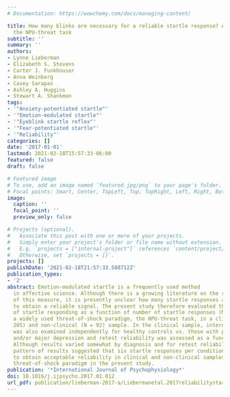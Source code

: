```yaml
---
# Documentation: https://wowchemy.com/docs/managing-content/

title: How many blinks are necessary for a reliable startle response? A test using
  the NPU-threat task
subtitle: ''
summary: ''
authors:
- Lynne Lieberman
- Elizabeth S. Stevens
- Carter J. Funkhouser
- Anna Weinberg
- Casey Sarapas
- Ashley A. Huggins
- Stewart A. Shankman
tags:
- '"Anxiety-potentiated startle"'
- '"Emotion-modulated startle"'
- '"Eyeblink startle reflex"'
- '"Fear-potentiated startle"'
- '"Reliability"'
categories: []
date: '2017-01-01'
lastmod: 2021-02-18T15:57:33-06:00
featured: false
draft: false

# Featured image
# To use, add an image named `featured.jpg/png` to your page's folder.
# Focal points: Smart, Center, TopLeft, Top, TopRight, Left, Right, BottomLeft, Bottom, BottomRight.
image:
  caption: ''
  focal_point: ''
  preview_only: false

# Projects (optional).
#   Associate this post with one or more of your projects.
#   Simply enter your project's folder or file name without extension.
#   E.g. `projects = ["internal-project"]` references `content/project/deep-learning/index.md`.
#   Otherwise, set `projects = []`.
projects: []
publishDate: '2021-02-18T21:57:33.588712Z'
publication_types:
- '2'
abstract: Emotion-modulated startle is a frequently used method
  in affective science. Although there is a growing literature on the reliability
  of this measure, it is presently unclear how many startle responses are necessary
  to obtain a reliable signal. The present study therefore evaluated the reliability
  of startle responding as a function of number of startle responses (NoS) during
  a widely used threat-of-shock paradigm, the NPU-threat task, in a clinical (N =
  205) and non-clinical (N = 92) sample. In the clinical sample, internal consistency
  was also examined independently for healthy controls vs. those with panic disorder
  and/or major depression and retest reliability was assessed as a function of NoS.
  Although results varied somewhat by diagnosis and for retest reliability, the overall
  pattern of results suggested that six startle responses per condition were necessary
  to obtain acceptable reliability in clinical and non-clinical samples during this
  threat-of-shock paradigm in the present study.
publication: '*International Journal of Psychophysiology*'
doi: 10.1016/j.ijpsycho.2017.01.012
url_pdf: publication/lieberman-2017-a/Liebermanetal.2017reliabilitystartleNPU.pdf
---
```

